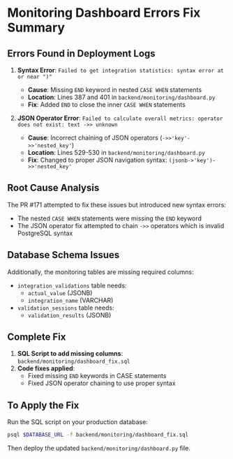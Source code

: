 # Monitoring Dashboard Errors Fix Summary

## Errors Found in Deployment Logs

1. **Syntax Error**: `Failed to get integration statistics: syntax error at or near ")"`
   - **Cause**: Missing `END` keyword in nested `CASE WHEN` statements
   - **Location**: Lines 387 and 401 in `backend/monitoring/dashboard.py`
   - **Fix**: Added `END` to close the inner `CASE WHEN` statements

2. **JSON Operator Error**: `Failed to calculate overall metrics: operator does not exist: text ->> unknown`
   - **Cause**: Incorrect chaining of JSON operators (`->>'key'->>'nested_key'`)
   - **Location**: Lines 529-530 in `backend/monitoring/dashboard.py`
   - **Fix**: Changed to proper JSON navigation syntax: `(jsonb->'key')->>'nested_key'`

## Root Cause Analysis

The PR #171 attempted to fix these issues but introduced new syntax errors:
- The nested `CASE WHEN` statements were missing the `END` keyword
- The JSON operator fix attempted to chain `->>` operators which is invalid PostgreSQL syntax

## Database Schema Issues

Additionally, the monitoring tables are missing required columns:
- `integration_validations` table needs:
  - `actual_value` (JSONB)
  - `integration_name` (VARCHAR)
- `validation_sessions` table needs:
  - `validation_results` (JSONB)

## Complete Fix

1. **SQL Script to add missing columns**: `backend/monitoring/dashboard_fix.sql`
2. **Code fixes applied**:
   - Fixed missing `END` keywords in CASE statements
   - Fixed JSON operator chaining to use proper syntax

## To Apply the Fix

Run the SQL script on your production database:
```bash
psql $DATABASE_URL -f backend/monitoring/dashboard_fix.sql
```

Then deploy the updated `backend/monitoring/dashboard.py` file.